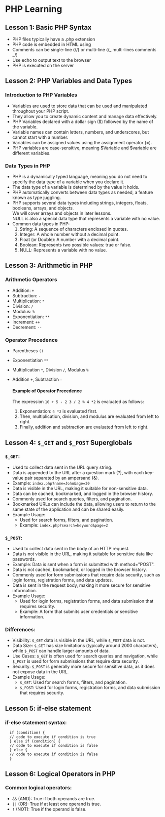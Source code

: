 # PHP Learning

## Lesson 1: Basic PHP Syntax

- PHP files typically have a .php extension
- PHP code is embedded in HTML using <?php and ?>
- Comments can be single-line (//) or multi-line (/_ multi-lines comments _/)
- Use echo to output text to the browser
- PHP is executed on the server

## Lesson 2: PHP Variables and Data Types

### Introduction to PHP Variables

- Variables are used to store data that can be used and manipulated throughout your PHP script.
- They allow you to create dynamic content and manage data effectively.
- PHP Variables declared with a dollar sign ($) followed by the name of the variable.
- Variable names can contain letters, numbers, and underscores, but cannot start with a number.
- Variables can be assigned values using the assignment operator (=).
- PHP variables are case-sensitive, meaning $Variable and $variable are different variables.

### Data Types in PHP

- PHP is a dynamically typed language, meaning you do not need to specify the data type of a variable when you declare it.
- The data type of a variable is determined by the value it holds.
- PHP automatically converts between data types as needed, a feature known as type juggling.
- PHP supports several data types including strings, integers, floats, booleans, arrays, and objects.  
  We will cover arrays and objects in later lessons.  
  NULL is also a special data type that represents a variable with no value.
- Common data types in PHP:
  1. String: A sequence of characters enclosed in quotes.
  2. Integer: A whole number without a decimal point.
  3. Float (or Double): A number with a decimal point.
  4. Boolean: Represents two possible values: true or false.
  5. NULL: Represents a variable with no value.

## Lesson 3: Arithmetic in PHP

### Arithmetic Operators

- Addition: `+`
- Subtraction: `-`
- Multiplication: `*`
- Division: `/`
- Modulus: `%`
- Exponentiation: `**`
- Increment: `++`
- Decrement: `--`

### Operator Precedence

- Parentheses `()`
- Exponentiation `**`
- Multiplication `*`, Division `/`, Modulus `%`
- Addition `+`, Subtraction `-`

  #### Example of Operator Precedence

  The expression `10 + 5 - 2 3 / 2 % 4 *2` is evaluated as follows:

  1. Exponentiation: `4 *2` is evaluated first.
  2. Then, multiplication, division, and modulus are evaluated from left to right.
  3. Finally, addition and subtraction are evaluated from left to right.

## Lesson 4: `$_GET` and `$_POST` Superglobals

### `$_GET`:

- Used to collect data sent in the URL query string.
- Data is appended to the URL after a question mark (?), with each key-value pair separated by an ampersand (&).
- Example: `index.php?name=John&age=30`
- Data is visible in the URL, making it suitable for non-sensitive data.
- Data can be cached, bookmarked, and logged in the browser history.
- Commonly used for search queries, filters, and pagination.
- Bookmarked URLs can include the data, allowing users to return to the same state of the application and can be shared easily.
- Example Usage:
  - Used for search forms, filters, and pagination.
  - Example: `index.php?search=keyword&page=2`

### `$_POST`:

- Used to collect data sent in the body of an HTTP request.
- Data is not visible in the URL, making it suitable for sensitive data like passwords.
- Example: Data is sent when a form is submitted with method="POST".
- Data is not cached, bookmarked, or logged in the browser history.
- Commonly used for form submissions that require data security, such as login forms, registration forms, and data updates.
- Data is sent in the request body, making it more secure for sensitive information.
- Example Usage:
  - Used for login forms, registration forms, and data submission that requires security.
  - Example: A form that submits user credentials or sensitive information.

### Differences:

- Visibility: `$_GET` data is visible in the URL, while `$_POST` data is not.
- Data Size: `$_GET` has size limitations (typically around 2000 characters), while `$_POST` can handle larger amounts of data.
- Use Cases: `$_GET` is often used for search queries and navigation, while `$_POST` is used for form submissions that require data security.
- Security: `$_POST` is generally more secure for sensitive data, as it does not expose data in the URL.
- Example Usage:
  - `$_GET`: Used for search forms, filters, and pagination.
  - `$_POST`: Used for login forms, registration forms, and data submission that requires security.

## Lesson 5: if-else statement

### if-else statement syntax:

```
  if (condition) {
  // code to execute if condition is true
  } else if (condition) {
  // code to execute if condition is false
  } else {
  // code to execute if condition is false
  }
```

## Lesson 6: Logical Operators in PHP

### Common logical operators:

- `&&` (AND): True if both operands are true.
- `||` (OR): True if at least one operand is true.
- `!` (NOT): True if the operand is false.
